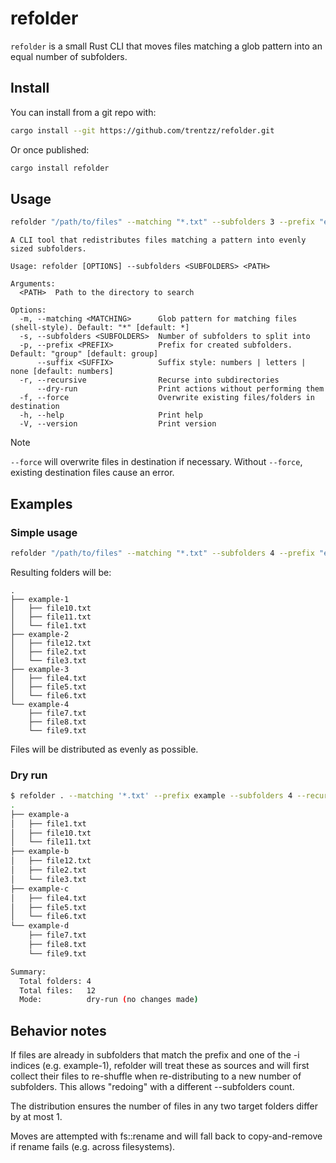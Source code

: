 # refolder

`refolder` is a small Rust CLI that moves files matching a glob pattern into an equal number of subfolders.

## Install

You can install from a git repo with:

```bash
cargo install --git https://github.com/trentzz/refolder.git
```

Or once published:

```bash
cargo install refolder
```

## Usage

```bash
refolder "/path/to/files" --matching "*.txt" --subfolders 3 --prefix "example"
```

```text
A CLI tool that redistributes files matching a pattern into evenly sized subfolders.

Usage: refolder [OPTIONS] --subfolders <SUBFOLDERS> <PATH>

Arguments:
  <PATH>  Path to the directory to search

Options:
  -m, --matching <MATCHING>      Glob pattern for matching files (shell-style). Default: "*" [default: *]
  -s, --subfolders <SUBFOLDERS>  Number of subfolders to split into
  -p, --prefix <PREFIX>          Prefix for created subfolders. Default: "group" [default: group]
      --suffix <SUFFIX>          Suffix style: numbers | letters | none [default: numbers]
  -r, --recursive                Recurse into subdirectories
      --dry-run                  Print actions without performing them
  -f, --force                    Overwrite existing files/folders in destination
  -h, --help                     Print help
  -V, --version                  Print version
```

> [!NOTE]
> `--force` will overwrite files in destination if necessary. Without `--force`, existing destination files cause an error.

## Examples

### Simple usage

```bash
refolder "/path/to/files" --matching "*.txt" --subfolders 4 --prefix "example"
```

Resulting folders will be:

```text
.
├── example-1
│   ├── file10.txt
│   ├── file11.txt
│   └── file1.txt
├── example-2
│   ├── file12.txt
│   ├── file2.txt
│   └── file3.txt
├── example-3
│   ├── file4.txt
│   ├── file5.txt
│   └── file6.txt
└── example-4
    ├── file7.txt
    ├── file8.txt
    └── file9.txt
```

Files will be distributed as evenly as possible.

### Dry run

```bash
$ refolder . --matching '*.txt' --prefix example --subfolders 4 --recursive --suffix letters --dry-run`
.
├── example-a
│   ├── file1.txt
│   ├── file10.txt
│   └── file11.txt
├── example-b
│   ├── file12.txt
│   ├── file2.txt
│   └── file3.txt
├── example-c
│   ├── file4.txt
│   ├── file5.txt
│   └── file6.txt
└── example-d
    ├── file7.txt
    ├── file8.txt
    └── file9.txt

Summary:
  Total folders: 4
  Total files:   12
  Mode:          dry-run (no changes made)
```

## Behavior notes

If files are already in subfolders that match the prefix and one of the -i indices (e.g. example-1), refolder will treat these as sources and will first collect their files to re-shuffle when re-distributing to a new number of subfolders. This allows "redoing" with a different --subfolders count.

The distribution ensures the number of files in any two target folders differ by at most 1.

Moves are attempted with fs::rename and will fall back to copy-and-remove if rename fails (e.g. across filesystems).
